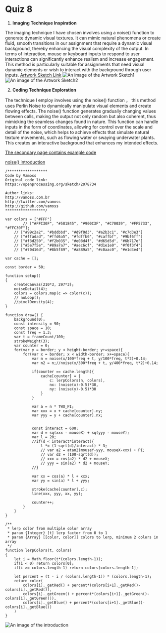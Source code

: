 # Quiz 8


1. **Imaging Technique Inspiration**  

The imaging technique I have chosen involves using a noise() function to generate dynamic visual textures. It can mimic natural phenomena or create fluid, smooth transitions in our assignment that require a dynamic visual background, thereby enhancing the visual complexity of the output. In terms of interaction,  mouse or keyboard inputs to respond to user interactions can significantly enhance realism and increase engagement. This method is particularly suitable for assignments that need visual dynamic elements or wish to interact with the background through user inputs.
[Artwork Sketch Link](https://openprocessing.org/sketch/2084145)
![An image of the Artwork Sketch1](readmeImages/screenshot1.png)
![An image of the Artwork Sketch2](readmeImages/screenshot2.png)

2. **Coding Technique Exploration**  

The technique I employ involves using the noise() function ， this method uses Perlin Noise to dynamically manipulate visual elements and create flowing effects. The noise() function generates gradually changing values between calls, making the output not only random but also coherent, thus mimicking the seamless changes found in nature. This function can handle inputs in the form of coordinates, allowing for control over the scale and detail of the noise, which helps to achieve effects that simulate natural texture movements, such as flowing water or swaying underwater plants. This creates an interactive background that enhances my intended effects.

[The secondary page contains example code](https://openprocessing.org/sketch/2084145)  

[noise() introduction](https://p5js.org/reference/#/p5/noise)
``` 
/******************
Code by Vamoss
Original code link:
https://openprocessing.org/sketch/2078734

Author links:
http://vamoss.com.br
http://twitter.com/vamoss
http://github.com/vamoss
******************/

var colors = ["#FFF"]
		// ["#FFC30F", "#581845", "#900C3F", "#C70039", "#FF5733", "#FFC30F"];
    // ["#99c2a2", "#bddbbd", "#d9f0d3", "#a2b3c1", "#c7d3e3"]
    // ["#ffadad", "#ffd6a5", "#fdffb6", "#caffbf", "#9bf6ff"]
    // ["#f3d250", "#f2b035", "#e08d4f", "#d65d5d", "#6b717e"]
    // ["#5e7f5e", "#89a7a7", "#aec6cf", "#d1e1e0", "#f0f3f4"]
    // ["#70416d", "#8b5f89", "#a889a5", "#c0aac0", "#e1d4e4"]

var cache = [];

const border = 50;

function setup() 
{
	createCanvas(210*3, 297*3);
	noiseDetail(4);
	colors = colors.map(c => color(c));
	// noLoop();
	//pixelDensity(4);
}

function draw() {
	background(0);
	const intensity = 90;
	const space = 10;
	const freq = 1.3;
	var t = frameCount/100;
	strokeWeight(3);
	var counter = 0;
	for(var y = border; y < height-border; y+=space){
		for(var x = border; x < width-border; x+=space){
			var n = noise(x/100*freq + t, y/100*freq, t*2)+0.14;
			var n2 = n;//noise(x/300*freq + t, y/400*freq, t*2)+0.14;
			
			if(counter == cache.length){
				cache[counter] = {
					c: lerpColors(n, colors),
					nx: (noise(x)-0.5)*30,
					ny: (noise(y)-0.5)*30
				}
			}
			
			var a = n * TWO_PI;
			var xxx = x + cache[counter].ny;
			var yyy = y + cache[counter].nx;
			
			
			const interact = 600;
			var d = sq(xxx - mouseX) + sq(yyy - mouseY);
			var l = 20;
			//if(d < interact*interact){
				l *= (1-sqrt(d)/interact) * 3;
				// var a2 = atan2(mouseY-yyy, mouseX-xxx) + PI;
				// var d2 = (100-sqrt(d));
				// xxx = cos(a2) * d2 + mouseX;
				// yyy = sin(a2) * d2 + mouseY;
			//}
			
			var xx = cos(a) * l + xxx;
			var yy = sin(a) * l + yyy;
			
			stroke(cache[counter].c);
			line(xxx, yyy, xx, yy);
			
			counter++;
		}
	}
}

/**
 * lerp color from multiple color array
 * param {Integer} [t] lerp factor from 0 to 1
 * param {Array} [[color, color]] colors to lerp, minimum 2 colors in array
 */
function lerpColors(t, colors)
{
	let i = Math.floor(t*(colors.length-1));
	if(i < 0) return colors[0];
	if(i >= colors.length-1) return colors[colors.length-1];

	let percent = (t - i / (colors.length-1)) * (colors.length-1);
	return color(
		colors[i]._getRed() + percent*(colors[i+1]._getRed()-colors[i]._getRed()),
		colors[i]._getGreen() + percent*(colors[i+1]._getGreen()-colors[i]._getGreen()),
		colors[i]._getBlue() + percent*(colors[i+1]._getBlue()-colors[i]._getBlue())
	)
}
```

![An image of the introduction](readmeImages/screenshot3.png)